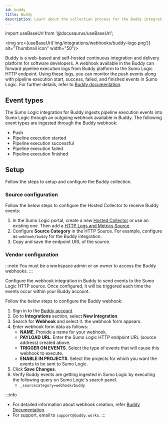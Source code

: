 ```yaml
---
id: buddy
title: Buddy
description: Learn about the collection process for the Buddy integration.
---
```

import useBaseUrl from '@docusaurus/useBaseUrl';

<img src={useBaseUrl('img/integrations/webhooks/buddy-logo.png')} alt="Thumbnail icon" width="50"/>

Buddy is a web-based and self-hosted continuous integration and delivery platform for software developers. A webhook available in the Buddy can forward pipeline execution logs from Buddy platform to the Sumo Logic HTTP endpoint. Using these logs, you can monitor the push events along with pipeline execution start, success, failed, and finished events in Sumo Logic. For further details, refer to [Buddy documentation](https://buddy.works/docs).

## Event types

The Sumo Logic integration for Buddy ingests pipeline execution events into Sumo Logic through an outgoing webhook available in Buddy. The following event types are ingested through the Buddy webhook:
- Push
- Pipeline execution started
- Pipeline execution successful
- Pipeline execution failed 
- Pipeline execution finished

## Setup

Follow the steps to setup and configure the Buddy collection.

### Source configuration

Follow the below steps to configure the Hosted Collector to receive Buddy events:

1. In the Sumo Logic portal, create a new [Hosted Collector](/docs/send-data/hosted-collectors/configure-hosted-collector/) or use an existing one. Then add a [HTTP Logs and Metrics Source](/docs/send-data/hosted-collectors/http-source/logs-metrics#configure-an-httplogs-and-metrics-source).
2. Configure **Source Category** in the HTTP Source. For example, configure as `webhook/buddy` for the Buddy integration.
3. Copy and save the endpoint URL of the source.

### Vendor configuration

:::note
You must be a workspace admin or an owner to access the Buddy webhooks.
:::

Configure the webhook integration in Buddy to send events to the Sumo Logic HTTP source. Once configured, it will be triggered each time the events occur within your Buddy account.

Follow the below steps to configure the Buddy webhook:

1. Sign in to the [Buddy account](https://buddy.works/sign-in).
2. Go to **Integrations** section, select **New Integration**.
3. Search for **Webhook** and select it. the webhook form appears.
4. Enter webhook form data as follows:
    - **NAME**. Provide a name for your webhook.
    - **PAYLOAD URL**. Enter the Sumo Logic HTTP endpoint URL (source address) created above.
    - **TRIGGER ON EVENTS**. Select the type of events that will cause this webhook to execute.
    - **ENABLE IN PROJECTS**. Select the projects for which you want the events to be sent to Sumo Logic. 
5. Click **Save Changes**.
6. Verify Buddy events are getting ingested in Sumo Logic by executing the following query on Sumo Logic's search panel.
    - `_sourcecategory=webhook/buddy`

:::info
- For detailed information about webhook creation, refer [Buddy Documentation](https://buddy.works/docs/integrations/webhooks).
- For support, email to `support@buddy.works`. 
:::